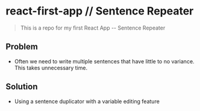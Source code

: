 # react-first-app // Sentence Repeater
> This is a repo for my first React App -- Sentence Repeater

## Problem
- Often we need to write multiple sentences that have little to no variance. This takes unnecessary time.

## Solution
- Using a sentence duplicator with a variable editing feature
